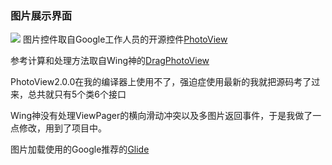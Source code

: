 ### 图片展示界面
[![](https://jitpack.io/v/MrWangChong/DragPhotoView.svg)](https://jitpack.io/#MrWangChong/DragPhotoView)
图片控件取自Google工作人员的开源控件[PhotoView](https://github.com/chrisbanes/PhotoView)  

参考计算和处理方法取自Wing神的[DragPhotoView](https://github.com/githubwing/DragPhotoView)  

PhotoView2.0.0在我的编译器上使用不了，强迫症使用最新的我就把源码考了过来，总共就只有5个类6个接口

Wing神没有处理ViewPager的横向滑动冲突以及多图片返回事件，于是我做了一点修改，用到了项目中。

图片加载使用的Google推荐的[Glide](https://github.com/bumptech/glide)
